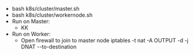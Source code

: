 - bash k8s/cluster/master.sh
- bash k8s/cluster/workernode.sh
- Run on Master:
  - KK
- Run on Worker:
  - Open firewall to join to master node
    iptables -t nat -A OUTPUT -d <Private IP of master node> -j DNAT --to-destination <Public IP of master node>
